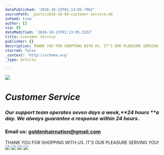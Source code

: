 ```yaml
---
datePublished: '2016-10-23T01:13:05.796Z'
sourcePath: _posts/2016-10-09-customer-service.md
inFeed: true
author: []
via: {}
dateModified: '2016-10-23T01:13:05.315Z'
title: Customer Service
publisher: {}
description: THANK YOU FOR SHOPPING WITH US. IT’S OUR PLEASURE SERVING YOU!
starred: false
_context: 'http://schema.org'
_type: Article

---
```

![](https://the-grid-user-content.s3-us-west-2.amazonaws.com/b5bfc6f3-1bbb-43ac-bb18-cc6f6563b957.jpg)

# _**Customer Service**_

### _Our support team operates seven days a week,**24 hours **a day. We always guarantee a response within **24 hours**_.

### Email us: goldenhairnation@gmail.com

THANK YOU FOR SHOPPING WITH US. IT'S OUR PLEASURE SERVING YOU!
![](https://s3-us-west-2.amazonaws.com/the-grid-img/p/55c5f3b64cf87ab9f79142c1ae5539615af10880.png)
![](https://the-grid-user-content.s3-us-west-2.amazonaws.com/e9582abc-84cc-4774-bfd6-29c878366183.png)
![](https://the-grid-user-content.s3-us-west-2.amazonaws.com/dac95aa3-11a3-49e7-b32f-415ef4013e67.png)
![](https://the-grid-user-content.s3-us-west-2.amazonaws.com/ee7182c0-7e4f-4421-bb5b-804bb8ca3c34.png)